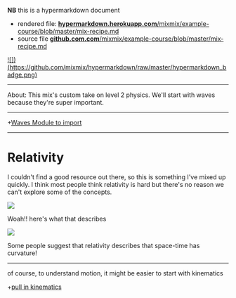**NB** this is a hypermarkdown document

- rendered file: [**hypermarkdown.herokuapp.com**/mixmix/example-course/blob/master/mix-recipe.md](https://hypermarkdown.herokuapp.com/mixmix/example-course/blob/master/mix-recipe.md)
- source file [**github.com.com**/mixmix/example-course/blob/master/mix-recipe.md](https://github.com/mixmix/example-course/blob/master/mix-recipe.md)

[![])(https://github.com/mixmix/hypermarkdown/raw/master/hypermarkdown_badge.png)](https://hypermarkdown.herokuapp.com)

---

About: This mix's custom take on level 2 physics. We'll start with waves because they're super important.

---

+[Waves Module to import](https://github.com/mixmix/example-course/blob/master/Waves.md)

---

Relativity
==========

I couldn't find a good resource out there, so this is something I've mixed up quickly. I think most people think relativity is hard but there's no reason we can't explore some of the concepts.

![](http://www.infinite-energy.com/images/cantrelleq2.jpg)

Woah!!  here's what that describes

![](http://i.space.com/images/i/000/021/853/i02/gravity-probe-b.jpg?1348009189)

Some people suggest that relativity describes that space-time has curvature!

---

of course, to understand motion, it might be easier to start with kinematics

+[pull in kinematics](https://github.com/mixmix/example-course/blob/master/kinematics.md)
